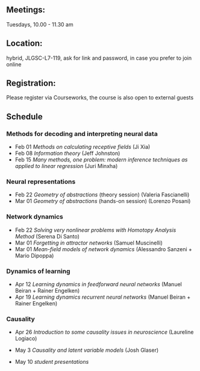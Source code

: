 

## Meetings:
Tuesdays, 10.00 - 11.30 am

## Location:
hybrid, JLGSC-L7-119, ask for link and password, in case you prefer to join online

## Registration:
Please register via Courseworks, the course is also open to external guests

## Schedule
### Methods for decoding and interpreting neural data
* Feb 01 *Methods on calculating receptive fields* (Ji Xia)
* Feb 08 *Information theory* (Jeff Johnston)
* Feb 15 *Many methods, one problem: modern inference techniques as applied to linear regression* (Juri Minxha)

### Neural representations
* Feb 22 *Geometry of abstractions* (theory session) (Valeria Fascianelli)
* Mar 01 *Geometry of abstractions* (hands-on session) (Lorenzo Posani)

### Network dynamics
* Feb 22 *Solving very nonlinear problems with Homotopy Analysis Method*  (Serena Di Santo)
* Mar 01 *Forgetting in attractor networks* (Samuel Muscinelli)
* Mar 01 *Mean-field models of network dynamics* (Alessandro Sanzeni + Mario Dipoppa)

### Dynamics of learning
* Apr 12 *Learning dynamics in feedforward neural networks* (Manuel Beiran + Rainer Engelken)
* Apr 19 *Learning dynamics recurrent neural networks* (Manuel Beiran + Rainer Engelken)

### Causality
* Apr 26 *Introduction to some causality issues in neuroscience* (Laureline Logiaco)
* May 3 *Causality and latent variable models* (Josh Glaser)

* May 10 *student presentations*

